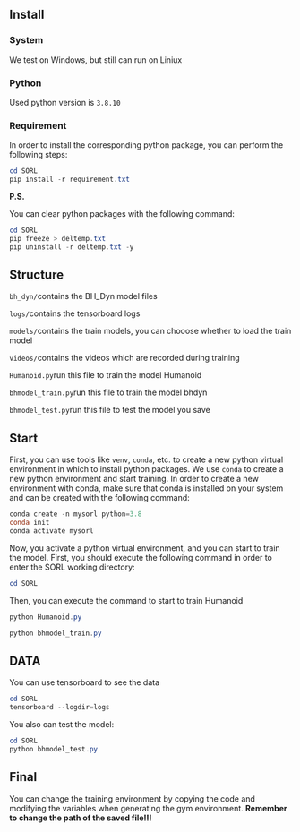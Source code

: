 ## Install

### System

We test on Windows, but still can run on Liniux

### Python

Used python version is `3.8.10`

### Requirement

In order to install the corresponding python package, you can perform the following steps:

```powershell
cd SORL
pip install -r requirement.txt
```

**P.S.**

You can clear python packages with the following command:

```powershell
cd SORL
pip freeze > deltemp.txt
pip uninstall -r deltemp.txt -y
```

## Structure

`bh_dyn/`contains the BH_Dyn model files

`logs/`contains the tensorboard logs

`models/`contains the train models, you can chooose whether to load the train model

`videos/`contains the videos which are recorded during training

`Humanoid.py`run this file to train the model Humanoid

`bhmodel_train.py`run this file to train the model bhdyn

`bhmodel_test.py`run this file to test the model you save

## Start

First, you can use tools like `venv`, `conda`, etc. to create a new python virtual environment in which to install python packages. We use `conda` to create a new python environment and start training. In order to create a new environment with conda, make sure that conda is installed on your system and can be created with the following command:

```powershell
conda create -n mysorl python=3.8
conda init
conda activate mysorl
```

Now, you activate a python virtual environment, and you can start to train the model. First, you should execute the following command in order to enter the SORL working directory:

```powershell
cd SORL
```

Then, you can execute the command to start to train Humanoid

```powershell
python Humanoid.py
```

```powershell
python bhmodel_train.py
```

## DATA

You can use tensorboard to see the data

```powershell
cd SORL
tensorboard --logdir=logs
```

You also can test the model:

```powershell
cd SORL
python bhmodel_test.py
```

## Final

You can change the training environment by copying the code and modifying the variables when generating the gym environment. **Remember to change the path of the saved file!!!**